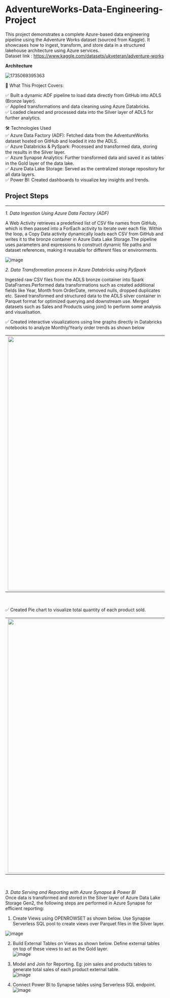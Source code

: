# AdventureWorks-Data-Engineering-Project
This project demonstrates a complete Azure-based data engineering pipeline using the Adventure Works dataset (sourced from Kaggle). It showcases how to ingest, transform, and store data in a structured lakehouse architecture using Azure services. <br>
Dataset link : https://www.kaggle.com/datasets/ukveteran/adventure-works

**Architecture**

![1735069395363](https://github.com/user-attachments/assets/4871c7b4-ea03-4f24-b1eb-d69dbd554d10)


🚀 What This Project Covers:<br>

✅ Built a dynamic ADF pipeline to load data directly from GitHub into ADLS (Bronze layer).<br>
✅ Applied transformations and data cleaning using Azure Databricks.<br>
✅ Loaded cleaned and processed data into the Silver layer of ADLS for further analytics.<br>


🛠️ Technologies Used <br>
✅ Azure Data Factory (ADF): Fetched data from the AdventureWorks dataset hosted on GitHub and loaded it into the ADLS.<br>
✅ Azure Databricks & PySpark: Processed and transformed data, storing the results in the Silver layer.<br>
✅ Azure Synapse Analytics: Further transformed data and saved it as tables in the Gold layer of the data lake.<br>
✅ Azure Data Lake Storage: Served as the centralized storage repository for all data layers.<br>
✅ Power BI: Created dashboards to visualize key insights and trends.<br>


## Project Steps
________________________________________________________________________________________________
*1. Data Ingestion Using Azure Data Factory (ADF)<br>*

A Web Activity retrieves a predefined list of CSV file names from GitHub, which is then passed into a ForEach activity to iterate over each file. Within the loop, a Copy Data activity dynamically loads each CSV from GitHub and writes it to the bronze container in Azure Data Lake Storage.The pipeline uses parameters and expressions to construct dynamic file paths and dataset references, making it reusable for different files or environments.

![image](https://github.com/user-attachments/assets/cd62e4aa-bbf4-4a3a-bd2e-d56e0bbb23d9) <br>

*2. Data Transformation process in Azure Databricks using PySpark* <br> 

Ingested raw CSV files from the ADLS bronze container into Spark DataFrames.Performed data transformations such as created additional fields like Year, Month from OrderDate, removed nulls, dropped duplicates etc. Saved transformed and structured data to the ADLS silver container in Parquet format for optimized querying and downstream use. Merged datasets such as Sales and Products using join() to perform some analysis and visualisation. <br>

✅ Created interactive visualizations using line graphs directly in Databricks notebooks to analyze Monthly/Yearly order trends as shown below <br>

  <table>
  <tr>
    <td><img src="https://github.com/user-attachments/assets/711af48c-b7ca-4f8f-a690-5eb518860080" width="800"/></td>
    <td><img src="https://github.com/user-attachments/assets/1aaa2a1f-beb3-4db4-8da7-a371c4bc644a" width="800"/></td>
  </tr>
</table>   
 <br>

✅ Created Pie chart to visualize total quantity of each product sold.<br>

  <table>
  <tr>
     <td><img src="https://github.com/user-attachments/assets/8263de4d-08aa-4af4-9a08-7af9c0446cc0" width="800"/></td>
    <td><img src="https://github.com/user-attachments/assets/f8e01809-bac4-4ce3-93d5-824dadcb83d2" width="800"/></td>
  </tr>
</table>  <br>

*3. Data Serving and Reporting with Azure Synapse & Power BI* <br> 
Once data is transformed and stored in the Silver layer of Azure Data Lake Storage Gen2, the following steps are performed in Azure Synapse for efficient reporting: <br>
1. Create Views using OPENROWSET as shown below. Use Synapse Serverless SQL pool to create views over Parquet files in the Silver layer. <br>

![image](https://github.com/user-attachments/assets/11b9c348-6d26-4d70-a02c-de14444b971b)

2. Build External Tables on Views as shown below. Define external tables on top of these views to act as the Gold layer. <br>
![image](https://github.com/user-attachments/assets/7d4f0bc9-0d14-47d9-bfb8-fb66efca5e0f)

3. Model and Join for Reporting. Eg: join  sales and products tables to generate total sales of each product external table. <br>
![image](https://github.com/user-attachments/assets/e0abadad-617b-4cb1-b317-ccb4bc55dab8)

4. Connect Power BI to  Synapse tables using Serverless SQL endpoint. <br>
![image](https://github.com/user-attachments/assets/6b799924-f661-4fd1-ae33-2d3650ed2ca2)



